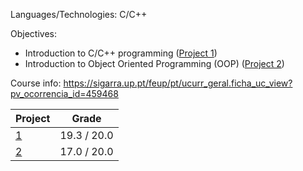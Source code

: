 Languages/Technologies: C/C++


Objectives: 
- Introduction to C/C++ programming ([Project 1](https://github.com/gcosta0410/Y1S2-PROG-Programacao/tree/main/P1%20-%20Functional%20Game))
- Introduction to Object Oriented Programming (OOP) ([Project 2](https://github.com/gcosta0410/Y1S2-PROG-Programacao/tree/main/P2%20-%20OOP%20Game))

Course info: https://sigarra.up.pt/feup/pt/ucurr_geral.ficha_uc_view?pv_ocorrencia_id=459468

| Project | Grade |
| ------- | ----- |
| [1](https://github.com/gcosta0410/Y1S2-PROG-Programacao/tree/main/P1%20-%20Functional%20Game) | 19.3 / 20.0 |
| [2](https://github.com/gcosta0410/Y1S2-PROG-Programacao/tree/main/P2%20-%20OOP%20Game) | 17.0 / 20.0 |
